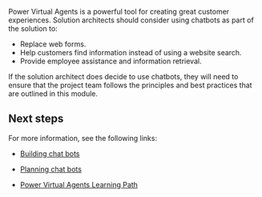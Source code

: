 Power Virtual Agents is a powerful tool for creating great customer experiences. Solution architects should consider using chatbots as part of the solution to:

- Replace web forms.
- Help customers find information instead of using a website search.
- Provide employee assistance and information retrieval.

If the solution architect does decide to use chatbots, they will need to ensure that the project team follows the principles and best practices that are outlined in this module.

## Next steps

For more information, see the following links:

- [Building chat bots](https://community.powerbi.com/t5/MBAS-Gallery-2020/Best-practices-for-building-an-intelligent-bot-with-Power/td-p/1100291/?azure-portal=true)
- [Planning chat bots](https://powervirtualagents.microsoft.com/blog/best-practices-when-planning-to-use-chat-bots/?azure-portal=true)

- [Power Virtual Agents Learning Path](https://docs.microsoft.com/learn/paths/work-power-virtual-agents/?azure-portal=true)
